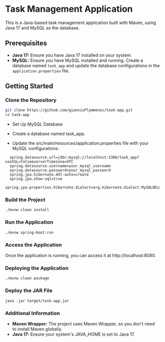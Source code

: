 # Task Management Application

This is a Java-based task management application built with Maven, using Java 17 and MySQL as the database.

## Prerequisites

- **Java 17:** Ensure you have Java 17 installed on your system.
- **MySQL:** Ensure you have MySQL installed and running. Create a database named `task_app` and update the database configurations in the `application.properties` file.

## Getting Started

### Clone the Repository

```sh
git clone https://github.com/giannisPlymmenos/task-app.git
cd task-app
```
- Set Up MySQL Database
- Create a database named task_app.

- Update the src/main/resources/application.properties file with your MySQL configurations:
```
  spring.datasource.url=jdbc:mysql://localhost:3306/task_app?useSSL=false&serverTimezone=UTC
  spring.datasource.username=your_mysql_username
  spring.datasource.password=your_mysql_password
  spring.jpa.hibernate.ddl-auto=create
  spring.jpa.show-sql=true
  spring.jpa.properties.hibernate.dialect=org.hibernate.dialect.MySQL8Dialect
```
### Build the Project
```
./mvnw clean install
```
### Run the Application
```
./mvnw spring-boot:run

```
### Access the Application
Once the application is running, you can access it at http://localhost:8080.
### Deploying the Application
```
./mvnw clean package
```
### Deploy the JAR File

```
java -jar target/task-app.jar
```
### Additional Information

- **Maven Wrapper:** The project uses Maven Wrapper, so you don't need to install Maven globally.
- **Java 17:** Ensure your system's JAVA_HOME is set to Java 17.